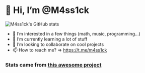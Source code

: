 # 👋 Hi, I’m @M4ss1ck

![M4ss1ck's GitHub stats](https://github-readme-stats.vercel.app/api?username=M4ss1ck&count_private=true&show_icons=true)

- 👀 I’m interested in a few things (math, music, programming...)
- 🌱 I’m currently learning a lot of stuff
- 💞️ I’m looking to collaborate on cool projects
- 📫 How to reach me? => https://t.me/m4ss1ck


### Stats came from [this awesome project](https://github.com/anuraghazra/github-readme-stats)

<!---
M4ss1ck/M4ss1ck is a ✨ special ✨ repository because its `README.md` (this file) appears on your GitHub profile.
You can click the Preview link to take a look at your changes.
--->
